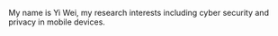 My name is Yi Wei, my research interests including cyber security and privacy in mobile devices.
>>>>
